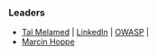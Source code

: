 ### Leaders

* [Tal Melamed](mailto:tal.melamed@owasp.org) | [LinkedIn](https://www.linkedin.com/in/talmelamed/) | [OWASP](https://www.owasp.org/index.php/User:Tal_Mel) |
* [Marcin Hoppe](mailto:marcin.hoppe@owasp.org)
